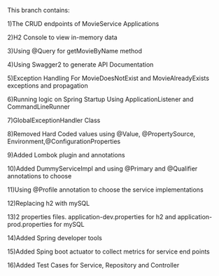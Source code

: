 This branch contains:

1)The CRUD endpoints of MovieService Applications

2)H2 Console to view in-memory data

3)Using @Query for getMovieByName method

4)Using Swagger2 to generate API Documentation

5)Exception Handling For MovieDoesNotExist and MovieAlreadyExists exceptions and propagation

6)Running logic on Spring Startup Using ApplicationListener and CommandLineRunner

7)GlobalExceptionHandler Class

8)Removed Hard Coded values using @Value, @PropertySource, Environment,@ConfigurationProperties

9)Added Lombok plugin and annotations

10)Added DummyServiceImpl and using @Primary and @Qualifier annotations to choose 

11)Using @Profile annotation to choose the service implementations

12)Replacing h2 with mySQL

13)2 properties files. application-dev.properties for h2 and application-prod.properties for mySQL

14)Added Spring developer tools

15)Added Sping boot actuator to collect metrics for service end points

16)Added Test Cases for Service, Repository and Controller
